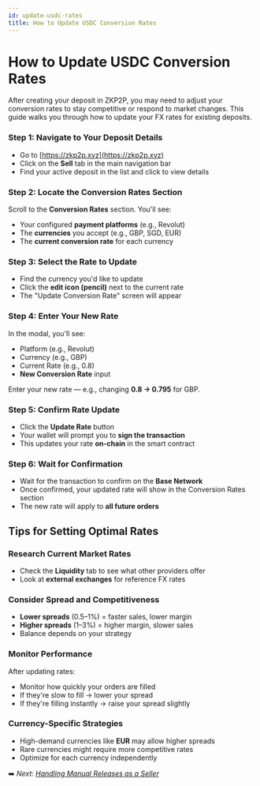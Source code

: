 ```yaml
---
id: update-usdc-rates
title: How to Update USDC Conversion Rates
---
```


# How to Update USDC Conversion Rates

After creating your deposit in ZKP2P, you may need to adjust your conversion rates to stay competitive or respond to market changes. This guide walks you through how to update your FX rates for existing deposits.

### Step 1: Navigate to Your Deposit Details

- Go to [https://zkp2p.xyz](https://zkp2p.xyz)  
- Click on the **Sell** tab in the main navigation bar  
- Find your active deposit in the list and click to view details  

### Step 2: Locate the Conversion Rates Section

Scroll to the **Conversion Rates** section. You'll see:

- Your configured **payment platforms** (e.g., Revolut)  
- The **currencies** you accept (e.g., GBP, SGD, EUR)  
- The **current conversion rate** for each currency  

### Step 3: Select the Rate to Update

- Find the currency you'd like to update  
- Click the **edit icon (pencil)** next to the current rate  
- The "Update Conversion Rate" screen will appear  

### Step 4: Enter Your New Rate

In the modal, you'll see:

- Platform (e.g., Revolut)  
- Currency (e.g., GBP)  
- Current Rate (e.g., 0.8)  
- **New Conversion Rate** input  

Enter your new rate — e.g., changing **0.8 → 0.795** for GBP.

### Step 5: Confirm Rate Update

- Click the **Update Rate** button  
- Your wallet will prompt you to **sign the transaction**  
- This updates your rate **on-chain** in the smart contract  

### Step 6: Wait for Confirmation

- Wait for the transaction to confirm on the **Base Network**  
- Once confirmed, your updated rate will show in the Conversion Rates section  
- The new rate will apply to **all future orders**  

## Tips for Setting Optimal Rates

### Research Current Market Rates

- Check the **Liquidity** tab to see what other providers offer  
- Look at **external exchanges** for reference FX rates  

### Consider Spread and Competitiveness

- **Lower spreads** (0.5–1%) = faster sales, lower margin  
- **Higher spreads** (1–3%) = higher margin, slower sales  
- Balance depends on your strategy  

### Monitor Performance

After updating rates:

- Monitor how quickly your orders are filled  
- If they're slow to fill → lower your spread  
- If they're filling instantly → raise your spread slightly  

### Currency-Specific Strategies

- High-demand currencies like **EUR** may allow higher spreads  
- Rare currencies might require more competitive rates  
- Optimize for each currency independently  

➡️ _Next: [Handling Manual Releases as a Seller](manual-releases.md)_
